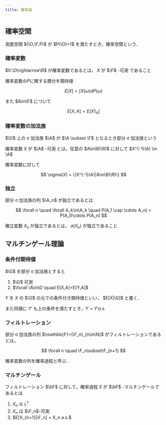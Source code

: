 ```yaml
---
title: 確率論
---
```


$$
\newcommand{\bs}{\backslash}
\newcommand{\R}{\mathbb{R}}
\newcommand{\N}{\mathbb{N}}
\newcommand{\bF}{\mathbb{F}}
\newcommand{\O}{\Omega}
\newcommand{\F}{\mathcal{F}}
\newcommand{\A}{\mathcal{A}}
\newcommand{\B}{\mathcal{B}}
\newcommand{\G}{\mathcal{G}}
$$

## 確率空間

測度空間 $(\O,\F,P)$ が $P(\O)=1$ を満たすとき，確率空間という．

### 確率変数

$X:\O\rightarrow\R$ が確率変数であるとは， $X$ が $\F$ -可測 であること

確率変数の$P$に関する積分を期待値

$$
E[X] = \int X(\omega) dP(\omega)
$$

また $A\in\F$ について

$$
E[X,A] = E[X1_A]
$$

### 確率変数の加法族

$\O$ 上の σ 加法族 $\A$ が $\A \subset \F$ となるとき部分 σ 加法族という

確率変数 $X$ が $\A$ -可測 とは，任意の $A\in\B(\R)$ に対して $X^{-1}(A) \in \A$

確率変数に対して

$$
\sigma(X) = \{X^{-1}(A)|A\in\B(\R)\}
$$

### 独立

部分 σ 加法族の列 $\A_n$ が独立であるとは

$$
\forall n \quad \forall A_k\in\A_k \quad P(A_1 \cap \cdots A_n) =  P(A_1)\cdots P(A_n)
$$

確立変数 $X_n$ が独立であるとは， $\sigma(X_n)$ が独立であること

## マルチンゲール理論

### 条件付期待値

$\G$ を部分 σ 加法族とすると

1. $\G$ 可測
2. $\forall \A\in\G \quad E[X,A]=E[Y,A]$

$Y$ を $X$ の $\G$ の元での条件付き期待値といい， $E[X|\G]$ と書く．

また同様に $Y'$ も上の条件を満たすとき，$Y=Y' a.s.$

### フィルトレーション

部分 σ 加法族の列 $\mathbb{F}=(\F_n)_{n\in\N}$ がフィルトレーションであるとは，

$$
\forall n \quad \F_n\subset\F_{n+1}
$$

確率変数の列を確率過程と呼ぶ．

### マルチンゲール

フィルトレーション $\bF$ に対して，確率過程 $X$ が $\bF$ -マルチンゲールであるとは

1. $X_n\in L^1$
2. $X_n$ は $\F_n$-可測
3. $E[X_{n+1}|\F_n] = X_n a.s.$
